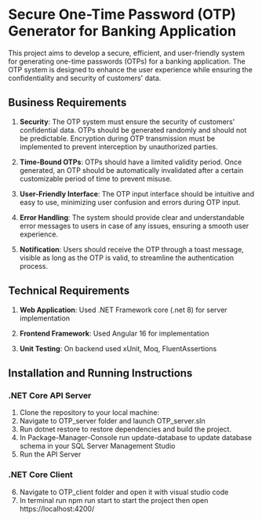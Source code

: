 # Secure One-Time Password (OTP) Generator for Banking Application

This project aims to develop a secure, efficient, and user-friendly system for generating one-time passwords (OTPs) for a banking application. The OTP system is designed to enhance the user experience while ensuring the confidentiality and security of customers' data.

## Business Requirements

1. **Security**: The OTP system must ensure the security of customers' confidential data. OTPs should be generated randomly and should not be predictable. Encryption during OTP transmission must be implemented to prevent interception by unauthorized parties.

2. **Time-Bound OTPs**: OTPs should have a limited validity period. Once generated, an OTP should be automatically invalidated after a certain customizable period of time to prevent misuse.

3. **User-Friendly Interface**: The OTP input interface should be intuitive and easy to use, minimizing user confusion and errors during OTP input.

4. **Error Handling**: The system should provide clear and understandable error messages to users in case of any issues, ensuring a smooth user experience.

5. **Notification**: Users should receive the OTP through a toast message, visible as long as the OTP is valid, to streamline the authentication process.

## Technical Requirements

1. **Web Application**: Used .NET Framework core (.net 8) for server implementation

2. **Frontend Framework**: Used Angular 16 for implementation

3. **Unit Testing**: On backend used xUnit, Moq, FluentAssertions 

## Installation and Running Instructions

### .NET Core API Server

1. Clone the repository to your local machine:
2. Navigate to OTP_server folder and launch OTP_server.sln
3. Run dotnet restore to restore dependencies and build the project.
4. In Package-Manager-Console run update-database to update database schema in your SQL Server Management Studio
5. Run the API Server

### .NET Core Client
6. Navigate to OTP_client folder and open it with visual studio code
7. In terminal run npm run start to start the project then open https://localhost:4200/
